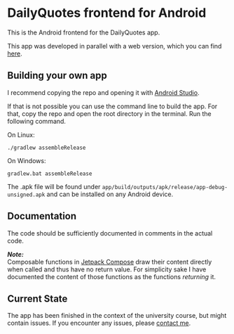 # DailyQuotes frontend for Android

This is the Android frontend for the DailyQuotes app.

This app was developed in parallel with a web version, which you can find [here](https://github.com/JanWilfert/DailyQuotesWebApp/).

## Building your own app

I recommend copying the repo and opening it with [Android Studio](https://developer.android.com/studio).

If that is not possible you can use the command line to build the app. For that, copy the repo and open the root directory in the terminal.
Run the following command.

On Linux:

	./gradlew assembleRelease

On Windows:

	gradlew.bat assembleRelease

The .apk file will be found under `app/build/outputs/apk/release/app-debug-unsigned.apk` and can be installed on any Android device.

## Documentation

The code should be sufficiently documented in comments in the actual code.

***Note:***  
Composable functions in [Jetpack Compose](https://developer.android.com/jetpack/compose) draw their content directly when called and thus have no return value. For simplicity sake I have documented the content of those functions as the functions *returning* it.

## Current State

The app has been finished in the context of the university course, but might contain issues.
If you encounter any issues, please [contact me](mailto:emil.ca.carls+github@gmail.com).
